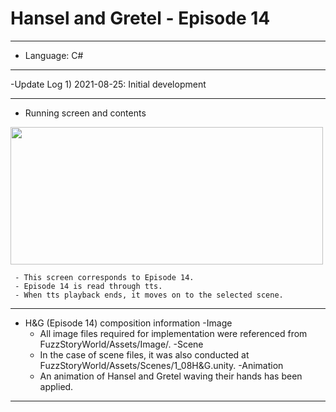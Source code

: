 # Hansel and Gretel - Episode 14
***
  - Language: C#
***
  -Update Log
    1) 2021-08-25: Initial development
***
  - Running screen and contents
<img src="https://user-images.githubusercontent.com/73592778/131277632-48765ce4-e37a-46a4-b76a-82d50ce91379.png" width="500" height="220">

     - This screen corresponds to Episode 14.
     - Episode 14 is read through tts.
     - When tts playback ends, it moves on to the selected scene.
***
- H&G (Episode 14) composition information
   -Image
     - All image files required for implementation were referenced from FuzzStoryWorld/Assets/Image/.
   -Scene
     - In the case of scene files, it was also conducted at FuzzStoryWorld/Assets/Scenes/1_08H&G.unity.
   -Animation
     - An animation of Hansel and Gretel waving their hands has been applied.

***

